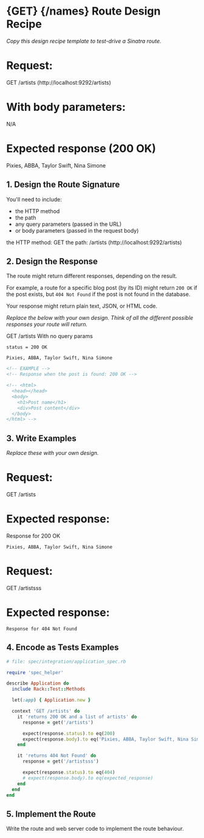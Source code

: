 # {GET} {/names} Route Design Recipe

_Copy this design recipe template to test-drive a Sinatra route._


# Request:
GET /artists (http://localhost:9292/artists)

# With body parameters:
N/A

# Expected response (200 OK)
Pixies, ABBA, Taylor Swift, Nina Simone



## 1. Design the Route Signature

You'll need to include:
  * the HTTP method
  * the path
  * any query parameters (passed in the URL)
  * or body parameters (passed in the request body)

the HTTP method: GET
the path: /artists (http://localhost:9292/artists)





## 2. Design the Response

The route might return different responses, depending on the result.

For example, a route for a specific blog post (by its ID) might return `200 OK` if the post exists, but `404 Not Found` if the post is not found in the database.

Your response might return plain text, JSON, or HTML code. 

_Replace the below with your own design. Think of all the different possible responses your route will return._


GET /artists
With no query params
```
status = 200 OK

Pixies, ABBA, Taylor Swift, Nina Simone
```



```html
<!-- EXAMPLE -->
<!-- Response when the post is found: 200 OK -->

<!-- <html>
  <head></head>
  <body>
    <h1>Post name</h1>
    <div>Post content</div>
  </body>
</html> -->
```




## 3. Write Examples

_Replace these with your own design._


# Request:

GET /artists

# Expected response:

Response for 200 OK
```
Pixies, ABBA, Taylor Swift, Nina Simone
```


# Request:

GET /artistsss

# Expected response:

```
Response for 404 Not Found
```



## 4. Encode as Tests Examples

```ruby
# file: spec/integration/application_spec.rb

require 'spec_helper'

describe Application do
  include Rack::Test::Methods

  let(:app) { Application.new }

  context 'GET /artists' do
    it 'returns 200 OK and a list of artists' do
      response = get('/artists')

      expect(response.status).to eq(200)
      expect(response.body).to eq('Pixies, ABBA, Taylor Swift, Nina Simone')
    end

    it 'returns 404 Not Found' do
      response = get('/artistsss')

      expect(response.status).to eq(404)
      # expect(response.body).to eq(expected_response)
    end
  end
end
```

## 5. Implement the Route

Write the route and web server code to implement the route behaviour.
